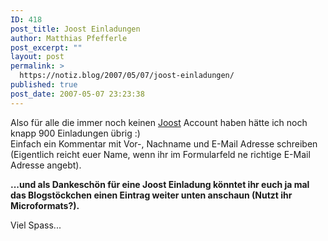 ```yaml
---
ID: 418
post_title: Joost Einladungen
author: Matthias Pfefferle
post_excerpt: ""
layout: post
permalink: >
  https://notiz.blog/2007/05/07/joost-einladungen/
published: true
post_date: 2007-05-07 23:23:38
---
```

<!-- wp:paragraph -->
<p>Also für alle die immer noch keinen <a href="http://www.joost.com">Joost</a> Account haben hätte ich noch knapp 900 Einladungen übrig :)<br/> Einfach ein Kommentar mit Vor-, Nachname und E-Mail Adresse schreiben (Eigentlich reicht euer Name, wenn ihr im Formularfeld ne richtige E-Mail Adresse angebt).</p>
<!-- /wp:paragraph -->

<!-- wp:paragraph -->
<p><strong>...und als Dankeschön für eine Joost Einladung könntet ihr euch ja mal das Blogstöckchen einen Eintrag weiter unten anschaun (Nutzt ihr Microformats?).</strong></p>
<!-- /wp:paragraph -->

<!-- wp:paragraph -->
<p>Viel Spass...</p>
<!-- /wp:paragraph -->
